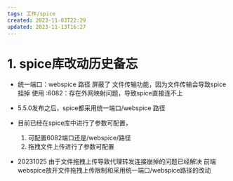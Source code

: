 ```yaml
---
tags: 工作/spice
created: 2023-11-03T22:29
updated: 2023-11-13T16:27
---
```

# 1. spice库改动历史备忘

* 统一端口：webspice 路径 屏蔽了 文件传输功能，因为文件传输会导致spice挂掉
	使用 :6082：存在外网映射问题，导致spice直接连不上

* 5.5.0发布之后，spice都采用统一端口/webspice 路径

* 目前已经在spice库中进行了参数可配置，
	 1. 可配置6082端口还是/webspice/路径
	 2. 拖拽文件上传进行了参数可配置

* 20231025 
	由于文件拖拽上传导致代理转发连接崩掉的问题已经解决
	前端webspice放开文件拖拽上传限制和采用统一端口/webspice路径的改动

　　‍
